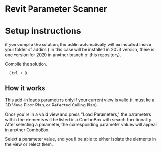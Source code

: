 # Revit Parameter Scanner

# Setup instructions
if you compile the solution, the addin automatically will be installed inside your folder of addins ( in this case will be installed in 2023 version, there is one version for 2020 in another branch of this repository).

Compile the solution.

```bash
  Ctrl + B
```

## How it works
This add-in loads parameters only if your current view is valid (it must be a 3D View, Floor Plan, or Reflected Ceiling Plan).

Once you're in a valid view and press "Load Parameters," the parameters within the elements will be listed in a ComboBox with search functionality. After selecting a parameter, the corresponding parameter values will appear in another ComboBox.

Select a parameter value, and you’ll be able to either isolate the elements in the view or select them.
